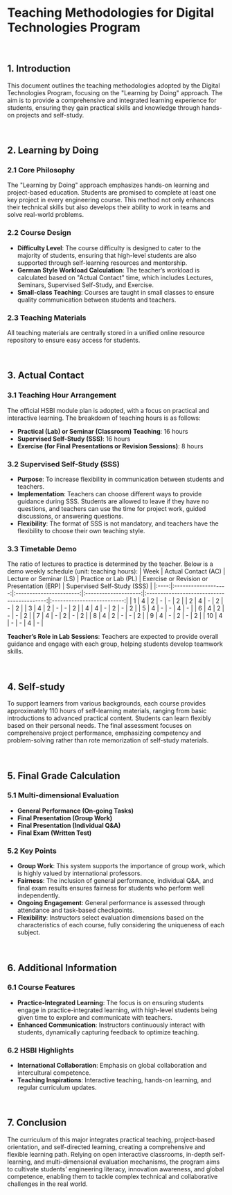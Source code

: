 # Teaching Methodologies for Digital Technologies Program

<br>

## 1. Introduction
This document outlines the teaching methodologies adopted by the Digital Technologies Program, 
focusing on the "Learning by Doing" approach. The aim is to provide a comprehensive and integrated learning 
experience for students, ensuring they gain practical skills and knowledge through hands-on projects and self-study.

<br>

## 2. Learning by Doing
### 2.1 Core Philosophy
The "Learning by Doing" approach emphasizes hands-on learning and project-based education. Students are promised to complete at least one key project in every engineering course. This method not only enhances their technical skills but also develops their ability to work in teams and solve real-world problems.

### 2.2 Course Design
- **Difficulty Level**: The course difficulty is designed to cater to the majority of students, ensuring that high-level students are also supported through self-learning resources and mentorship.
- **German Style Workload Calculation**: The teacher’s workload is calculated based on "Actual Contact" time, which includes Lectures, Seminars, Supervised Self-Study, and Exercise.
- **Small-class Teaching**: Courses are taught in small classes to ensure quality communication between students and teachers.

### 2.3 Teaching Materials
All teaching materials are centrally stored in a unified online resource repository to ensure easy access for students.

<br>

## 3. Actual Contact
### 3.1 Teaching Hour Arrangement
The official HSBI module plan is adopted, with a focus on practical and interactive learning. The breakdown of teaching hours is as follows:
- **Practical (Lab) or Seminar (Classroom) Teaching**: 16 hours
- **Supervised Self-Study (SSS)**: 16 hours
- **Exercise (for Final Presentations or Revision Sessions)**: 8 hours

### 3.2 Supervised Self-Study (SSS)
- **Purpose**: To increase flexibility in communication between students and teachers.
- **Implementation**: Teachers can choose different ways to provide guidance during SSS. Students are allowed to leave if they have no questions, and teachers can use the time for project work, guided discussions, or answering questions.
- **Flexibility**: The format of SSS is not mandatory, and teachers have the flexibility to choose their own teaching style.

### 3.3 Timetable Demo
The ratio of lectures to practice is determined by the teacher. Below is a demo weekly schedule (unit: teaching hours):
| Week | Actual Contact (AC) | Lecture or Seminar (LS) | Practice or Lab (PL) | Exercise or Revision or Presentation (ERP) | Supervised Self-Study (SSS) |
|:----:|:-------------------:|:-----------------------:|:--------------------:|:------------------------------------------:|:--------------------------:|
| 1    | 4                   | 2                       | -                    | -                                          | 2                          |
| 2    | 4                   | -                       | 2                    | -                                          | 2                          |
| 3    | 4                   | 2                       | -                    | -                                          | 2                          |
| 4    | 4                   | -                       | 2                    | -                                          | 2                          |
| 5    | 4                   | -                       | -                    | 4                                          | -                          |
| 6    | 4                   | 2                       | -                    | -                                          | 2                          |
| 7    | 4                   | -                       | 2                    | -                                          | 2                          |
| 8    | 4                   | 2                       | -                    | -                                          | 2                          |
| 9    | 4                   | -                       | 2                    | -                                          | 2                          |
| 10   | 4                   | -                       | -                    | 4                                          | -                          |

**Teacher’s Role in Lab Sessions**: Teachers are expected to provide overall guidance and engage with each group, helping students develop teamwork skills.

<br>

## 4. Self-study

To support learners from various backgrounds, each course provides approximately 110 hours of self-learning materials, 
ranging from basic introductions to advanced practical content. Students can learn flexibly based on their personal needs. 
The final assessment focuses on comprehensive project performance, emphasizing competency and problem-solving rather than rote memorization of self-study materials.

<br>

## 5. Final Grade Calculation
### 5.1 Multi-dimensional Evaluation
- **General Performance (On-going Tasks)**
- **Final Presentation (Group Work)**
- **Final Presentation (Individual Q&A)**
- **Final Exam (Written Test)**

### 5.2 Key Points
- **Group Work**: This system supports the importance of group work, which is highly valued by international professors.
- **Fairness**: The inclusion of general performance, individual Q&A, and final exam results ensures fairness for students who perform well independently.
- **Ongoing Engagement**: General performance is assessed through attendance and task-based checkpoints.
- **Flexibility**: Instructors select evaluation dimensions based on the characteristics of each course, fully considering the uniqueness of each subject.

<br>

## 6. Additional Information
### 6.1 Course Features
- **Practice-Integrated Learning**: The focus is on ensuring students engage in practice-integrated learning, with high-level students being given time to explore and communicate with teachers.
- **Enhanced Communication**: Instructors continuously interact with students, dynamically capturing feedback to optimize teaching.

### 6.2 HSBI Highlights
- **International Collaboration**: Emphasis on global collaboration and intercultural competence.
- **Teaching Inspirations**: Interactive teaching, hands-on learning, and regular curriculum updates.

<br>

## 7. Conclusion
The curriculum of this major integrates practical teaching, project-based orientation, and self-directed learning, 
creating a comprehensive and flexible learning path. Relying on open interactive classrooms, in-depth self-learning, 
and multi-dimensional evaluation mechanisms, the program aims to cultivate students’ engineering literacy, innovation awareness, 
and global competence, enabling them to tackle complex technical and collaborative challenges in the real world.
